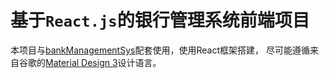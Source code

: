 # 基于`React.js`的银行管理系统前端项目

本项目与[bankManagementSys](https://github.com/emmTGB/bankManagementSys)配套使用，使用React框架搭建，
尽可能遵循来自谷歌的[Material Design 3](https://m3.material.io/)设计语言。
